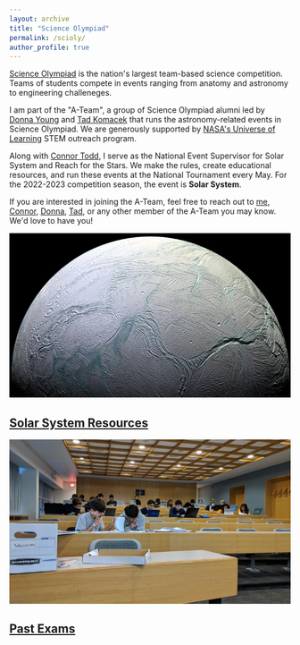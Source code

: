 ```yaml
---
layout: archive
title: "Science Olympiad"
permalink: /scioly/
author_profile: true
---
```


[Science Olympiad](https://www.soinc.org/) is the nation's largest team-based science competition. Teams of students compete in events ranging from anatomy and astronomy to engineering challeneges.

I am part of the "A-Team", a group of Science Olympiad alumni led by [Donna Young](https://www.linkedin.com/in/donna-lee-young-35b3ba78/) and [Tad Komacek](https://www.physics.ox.ac.uk/our-people/komacek) that runs the astronomy-related events in Science Olympiad. We are generously supported by [NASA's Universe of Learning](https://www.universe-of-learning.org/) STEM outreach program.

Along with [Connor Todd](https://www.linkedin.com/in/connor-todd-548467171/), I serve as the National Event Supervisor for Solar System and Reach for the Stars. We make the rules, create educational resources, and run these events at the National Tournament every May. For the 2022-2023 competition season, the event is **Solar System**.

If you are interested in joining the A-Team, feel free to reach out to [me](mailto:adityashah108@gmail.com), [Connor](mailto:cwtodd@umich.edu), [Donna](mailto:dlyoung.nso@gmail.com), [Tad](mailto:tkomacek@umd.edu), or any other member of the A-Team you may know. We'd love to have you!

<div class="topic-grid">
  <a href="/scioly/solar-system" class="topic-card">
    <img src="/images/enceladus.jpg" alt="Solar System Resources">
    <h2>Solar System Resources</h2>
  </a>
  <a href="/scioly/past-exams" class="topic-card">
    <img src="/images/mitastro2019.jpg" alt="Past Exams">
    <h2>Past Exams</h2>
  </a>
</div>
